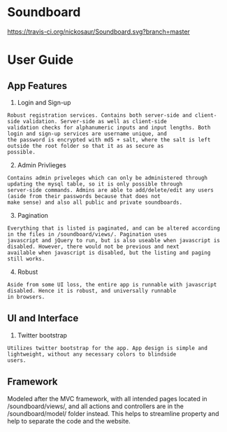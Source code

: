 # Soundboard
https://travis-ci.org/nickosaur/Soundboard.svg?branch=master

# User Guide

## App Features
1. Login and Sign-up
``` 
Robust registration services. Contains both server-side and client-side validation. Server-side as well as client-side
validation checks for alphanumeric inputs and input lengths. Both login and sign-up services are username unique, and
the password is encrypted with md5 + salt, where the salt is left outside the root folder so that it as as secure as
possible. 
```

2. Admin Privlieges 
```
Contains admin priveleges which can only be administered through updating the mysql table, so it is only possible through
server-side commands. Admins are able to add/delete/edit any users (aside from their passwords because that does not
make sense) and also all public and private soundboards.
```

3. Pagination
```
Everything that is listed is paginated, and can be altered according in the files in /soundboard/views/. Pagination uses
javascript and jQuery to run, but is also useable when javascript is disabled. However, there would not be previous and next
available when javascript is disabled, but the listing and paging still works.
```

4. Robust
```
Aside from some UI loss, the entire app is runnable with javascript disabled. Hence it is robust, and universally runnable 
in browsers.
```

## UI and Interface
1. Twitter bootstrap
```
Utilizes twitter bootstrap for the app. App design is simple and lightweight, without any necessary colors to blindside
users.
```

## Framework
Modeled after the MVC framework, with all intended pages located in /soundboard/views/, and all actions and controllers 
are in the /soundboard/model/ folder instead. This helps to streamline property and help to separate the code and the
website.